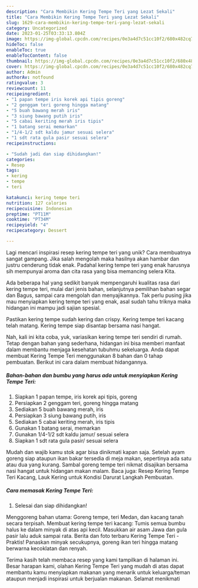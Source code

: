 ```yaml
---
description: "Cara Membikin Kering Tempe Teri yang Lezat Sekali"
title: "Cara Membikin Kering Tempe Teri yang Lezat Sekali"
slug: 1629-cara-membikin-kering-tempe-teri-yang-lezat-sekali
category: Uncategorized
date: 2023-01-25T03:33:13.804Z
image: https://img-global.cpcdn.com/recipes/0e3a4d7c51cc10f2/680x482cq70/kering-tempe-teri-foto-resep-utama.jpg
hideToc: false
enableToc: true
enableTocContent: false
thumbnail: https://img-global.cpcdn.com/recipes/0e3a4d7c51cc10f2/680x482cq70/kering-tempe-teri-foto-resep-utama.jpg
cover: https://img-global.cpcdn.com/recipes/0e3a4d7c51cc10f2/680x482cq70/kering-tempe-teri-foto-resep-utama.jpg
author: Admin
authorAv: notfound
ratingvalue: 3
reviewcount: 11
recipeingredient:
- "1 papan tempe iris korek api tipis goreng"
- "2 genggam teri goreng hingga matang"
- "5 buah bawang merah iris"
- "3 siung bawang putih iris"
- "5 cabai keriting merah iris tipis"
- "1 batang serai memarkan"
- "1/4-1/2 sdt kaldu jamur sesuai selera"
- "1 sdt rata gula pasir sesuai selera"
recipeinstructions:

- "Sudah jadi dan siap dihidangkan!"
categories:
- Resep
tags:
- kering
- tempe
- teri

katakunci: kering tempe teri 
nutrition: 127 calories
recipecuisine: Indonesian
preptime: "PT11M"
cooktime: "PT34M"
recipeyield: "4"
recipecategory: Dessert

---
```





Lagi mencari inspirasi resep kering tempe teri yang unik? Cara membuatnya sangat gampang. Jika salah mengolah maka hasilnya akan hambar dan justru cenderung tidak enak. Padahal kering tempe teri yang enak harusnya sih mempunyai aroma dan cita rasa yang bisa memancing selera Kita.





Ada beberapa hal yang sedikit banyak mempengaruhi kualitas rasa dari kering tempe teri, mulai dari jenis bahan, selanjutnya pemilihan bahan segar dan Bagus, sampai cara mengolah dan menyajikannya. Tak perlu pusing jika mau menyiapkan kering tempe teri yang enak,      asal sudah tahu triknya maka hidangan ini mampu jadi sajian spesial.














Pastikan kering tempe sudah kering dan crispy. Kering tempe teri kacang telah matang. Kering tempe siap disantap bersama nasi hangat.






Nah, kali ini kita coba, yuk, variasikan kering tempe teri sendiri di rumah. Tetap dengan bahan yang sederhana, hidangan ini bisa memberi manfaat dalam membantu menjaga kesehatan tubuhmu sekeluarga. Anda dapat membuat Kering Tempe Teri menggunakan 8 bahan dan 0 tahap pembuatan. Berikut ini cara dalam membuat hidangannya.

<!--inarticleads1-->

##### Bahan-bahan dan bumbu yang harus ada untuk menyiapkan Kering Tempe Teri:

1. Siapkan 1 papan tempe, iris korek api tipis, goreng
1. Persiapkan 2 genggam teri, goreng hingga matang
1. Sediakan 5 buah bawang merah, iris
1. Persiapkan 3 siung bawang putih, iris
1. Sediakan 5 cabai keriting merah, iris tipis
1. Gunakan 1 batang serai, memarkan
1. Gunakan 1/4-1/2 sdt kaldu jamur/ sesuai selera
1. Siapkan 1 sdt rata gula pasir/ sesuai selera


Mudah dan wajib kamu stok agar bisa dinikmati kapan saja. Setelah ayam goreng siap ataupun ikan bakar tersedia di meja makan, sepertinya ada satu atau dua yang kurang. Sambal goreng tempe teri nikmat disajikan bersama nasi hangat untuk hidangan makan malam. Baca juga: Resep Kering Tempe Teri Kacang, Lauk Kering untuk Kondisi Darurat Langkah Pembuatan. 

<!--inarticleads2-->

##### Cara memasak Kering Tempe Teri:


1. Selesai dan siap dihidangkan!

Menggoreng bahan utama: Goreng tempe, teri Medan, dan kacang tanah secara terpisah. Membuat kering tempe teri kacang: Tumis semua bumbu halus ke dalam minyak di atas api kecil. Masukkan air asam Jawa dan gula pasir lalu aduk sampai rata. Berita dan foto terbaru Kering Tempe Teri - Praktis! Panaskan minyak secukupnya, goreng ikan teri hingga matang berwarna kecoklatan dan renyah. 

Terima kasih telah membaca resep yang kami tampilkan di halaman ini. Besar harapan kami, olahan Kering Tempe Teri yang mudah di atas dapat membantu kamu menyiapkan makanan yang menarik untuk keluarga/teman ataupun menjadi inspirasi untuk berjualan makanan. Selamat menikmati

